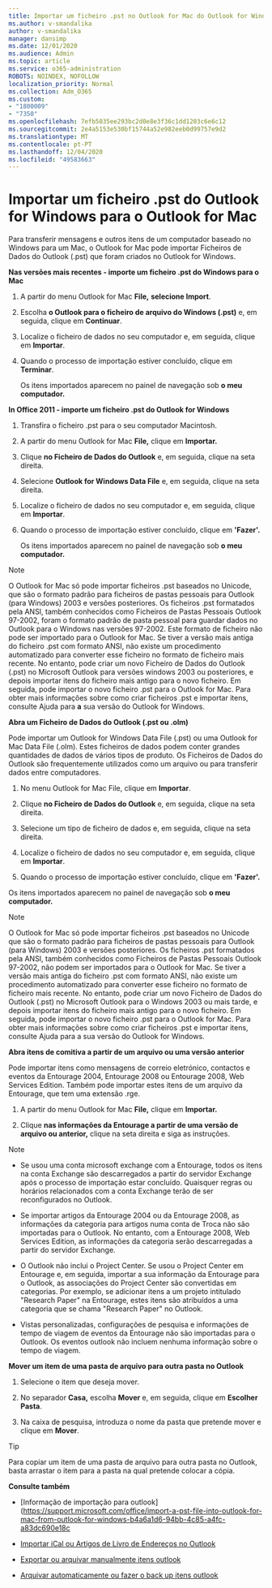 ```yaml
---
title: Importar um ficheiro .pst no Outlook for Mac do Outlook for Windows
ms.author: v-smandalika
author: v-smandalika
manager: dansimp
ms.date: 12/01/2020
ms.audience: Admin
ms.topic: article
ms.service: o365-administration
ROBOTS: NOINDEX, NOFOLLOW
localization_priority: Normal
ms.collection: Adm_O365
ms.custom:
- "1800009"
- "7350"
ms.openlocfilehash: 7efb5035ee293bc2d0e8e3f36c1dd1203c6e6c12
ms.sourcegitcommit: 2e4a5153e530bf15744a52e982eeb0d99757e9d2
ms.translationtype: MT
ms.contentlocale: pt-PT
ms.lasthandoff: 12/04/2020
ms.locfileid: "49583663"
---
```

# <a name="import-a-pst-file-from-outlook-for-windows-to-outlook-for-mac"></a>Importar um ficheiro .pst do Outlook for Windows para o Outlook for Mac 

Para transferir mensagens e outros itens de um computador baseado no Windows para um Mac, o Outlook for Mac pode importar Ficheiros de Dados do Outlook (.pst) que foram criados no Outlook for Windows.

**Nas versões mais recentes - importe um ficheiro .pst do Windows para o Mac**

1. A partir do menu Outlook for Mac **File,** **selecione Import**.

2. Escolha **o Outlook para o ficheiro de arquivo do Windows (.pst)** e, em seguida, clique em **Continuar**.

3. Localize o ficheiro de dados no seu computador e, em seguida, clique em **Importar**.

4. Quando o processo de importação estiver concluído, clique em **Terminar**.

   Os itens importados aparecem no painel de navegação sob **o meu computador.**


**In Office 2011 - importe um ficheiro .pst do Outlook for Windows**

1. Transfira o ficheiro .pst para o seu computador Macintosh.

2. A partir do menu Outlook for Mac **File,** clique em **Importar.**

3. Clique **no Ficheiro de Dados do Outlook** e, em seguida, clique na seta direita.

4. Selecione **Outlook for Windows Data File** e, em seguida, clique na seta direita.

5. Localize o ficheiro de dados no seu computador e, em seguida, clique em **Importar**.

6. Quando o processo de importação estiver concluído, clique em **'Fazer'.**

   Os itens importados aparecem no painel de navegação sob **o meu computador.**

> [!NOTE]
> O Outlook for Mac só pode importar ficheiros .pst baseados no Unicode, que são o formato padrão para ficheiros de pastas pessoais para Outlook (para Windows) 2003 e versões posteriores. Os ficheiros .pst formatados pela ANSI, também conhecidos como Ficheiros de Pastas Pessoais Outlook 97-2002, foram o formato padrão de pasta pessoal para guardar dados no Outlook para o Windows nas versões 97-2002. Este formato de ficheiro não pode ser importado para o Outlook for Mac. Se tiver a versão mais antiga do ficheiro .pst com formato ANSI, não existe um procedimento automatizado para converter esse ficheiro no formato de ficheiro mais recente. No entanto, pode criar um novo Ficheiro de Dados do Outlook (.pst) no Microsoft Outlook para versões windows 2003 ou posteriores, e depois importar itens do ficheiro mais antigo para o novo ficheiro. Em seguida, pode importar o novo ficheiro .pst para o Outlook for Mac. Para obter mais informações sobre como criar ficheiros .pst e importar itens, consulte Ajuda para **a** sua versão do Outlook for Windows.

**Abra um Ficheiro de Dados do Outlook (.pst ou .olm)**

Pode importar um Outlook for Windows Data File (.pst) ou uma Outlook for Mac Data File (.olm). Estes ficheiros de dados podem conter grandes quantidades de dados de vários tipos de produto. Os Ficheiros de Dados do Outlook são frequentemente utilizados como um arquivo ou para transferir dados entre computadores.

1. No menu Outlook for Mac File, clique em **Importar**.

2. Clique **no Ficheiro de Dados do Outlook** e, em seguida, clique na seta direita.

3. Selecione um tipo de ficheiro de dados e, em seguida, clique na seta direita.

4. Localize o ficheiro de dados no seu computador e, em seguida, clique em **Importar**.

5. Quando o processo de importação estiver concluído, clique em **'Fazer'.**

Os itens importados aparecem no painel de navegação sob **o meu computador.**

> [!NOTE]
> O Outlook for Mac só pode importar ficheiros .pst baseados no Unicode que são o formato padrão para ficheiros de pastas pessoais para Outlook (para Windows) 2003 e versões posteriores. Os ficheiros .pst formatados pela ANSI, também conhecidos como Ficheiros de Pastas Pessoais Outlook 97-2002, não podem ser importados para o Outlook for Mac. Se tiver a versão mais antiga do ficheiro .pst com formato ANSI, não existe um procedimento automatizado para converter esse ficheiro no formato de ficheiro mais recente. No entanto, pode criar um novo Ficheiro de Dados do Outlook (.pst) no Microsoft Outlook para o Windows 2003 ou mais tarde, e depois importar itens do ficheiro mais antigo para o novo ficheiro. Em seguida, pode importar o novo ficheiro .pst para o Outlook for Mac. Para obter mais informações sobre como criar ficheiros .pst e importar itens, consulte Ajuda para a sua versão do Outlook for Windows. 

**Abra itens de comitiva a partir de um arquivo ou uma versão anterior**

Pode importar itens como mensagens de correio eletrónico, contactos e eventos da Entourage 2004, Entourage 2008 ou Entourage 2008, Web Services Edition. Também pode importar estes itens de um arquivo da Entourage, que tem uma extensão .rge.

1. A partir do menu Outlook for Mac **File,** clique em **Importar.**

2. Clique **nas informações da Entourage a partir de uma versão de arquivo ou anterior,** clique na seta direita e siga as instruções.

> [!NOTE]
- Se usou uma conta microsoft exchange com a Entourage, todos os itens na conta Exchange são descarregados a partir do servidor Exchange após o processo de importação estar concluído. Quaisquer regras ou horários relacionados com a conta Exchange terão de ser reconfigurados no Outlook.

- Se importar artigos da Entourage 2004 ou da Entourage 2008, as informações da categoria para artigos numa conta de Troca não são importadas para o Outlook. No entanto, com a Entourage 2008, Web Services Edition, as informações da categoria serão descarregadas a partir do servidor Exchange.

- O Outlook não inclui o Project Center. Se usou o Project Center em Entourage e, em seguida, importar a sua informação da Entourage para o Outlook, as associações do Project Center são convertidas em categorias. Por exemplo, se adicionar itens a um projeto intitulado "Research Paper" na Entourage, estes itens são atribuídos a uma categoria que se chama "Research Paper" no Outlook.

- Vistas personalizadas, configurações de pesquisa e informações de tempo de viagem de eventos da Entourage não são importadas para o Outlook. Os eventos outlook não incluem nenhuma informação sobre o tempo de viagem.

**Mover um item de uma pasta de arquivo para outra pasta no Outlook**

1. Selecione o item que deseja mover.

2. No separador **Casa,** escolha **Mover** e, em seguida, clique em **Escolher Pasta**.

3. Na caixa de pesquisa, introduza o nome da pasta que pretende mover e clique em **Mover**.

> [!TIP]
> Para copiar um item de uma pasta de arquivo para outra pasta no Outlook, basta arrastar o item para a pasta na qual pretende colocar a cópia.

**Consulte também**

- [Informação de importação para outlook] (https://support.microsoft.com/office/import-a-pst-file-into-outlook-for-mac-from-outlook-for-windows-b4a6a1d6-94bb-4c85-a4fc-a83dc690e18c

- [Importar iCal ou Artigos de Livro de Endereços no Outlook](https://support.microsoft.com/office/import-ical-or-address-book-items-into-outlook-for-mac-0450a248-6a40-4f84-ba9c-6c545bc11639)


- [Exportar ou arquivar manualmente itens outlook](https://support.microsoft.com/office/export-items-to-an-archive-file-in-outlook-for-mac-281a62bf-cc42-46b1-9ad5-6bda80ca3106)

- [Arquivar automaticamente ou fazer o back up itens outlook](https://support.microsoft.com/office/automatically-archive-or-back-up-outlook-for-mac-items-441fcce5-2262-4b64-ac8c-fa949df989f5)
